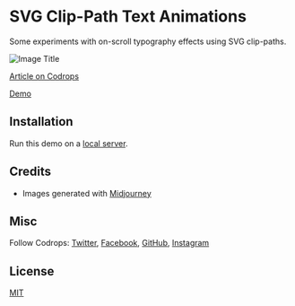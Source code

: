 # SVG Clip-Path Text Animations

Some experiments with on-scroll typography effects using SVG clip-paths.

![Image Title](https://tympanus.net/codrops/wp-content/uploads/2024/01/clippathtext.jpg)

[Article on Codrops](https://tympanus.net/codrops/?p=75256)

[Demo](http://tympanus.net/Development/TextClipScroll/)

## Installation

Run this demo on a [local server](https://developer.mozilla.org/en-US/docs/Learn/Common_questions/Tools_and_setup/set_up_a_local_testing_server).

## Credits

- Images generated with [Midjourney](https://midjourney.com)

## Misc

Follow Codrops: [Twitter](http://www.twitter.com/codrops), [Facebook](http://www.facebook.com/codrops), [GitHub](https://github.com/codrops), [Instagram](https://www.instagram.com/codropsss/)

## License
[MIT](LICENSE)

